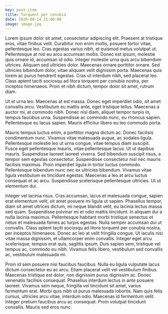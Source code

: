 ```yaml
---
key: post-item
title: Torquent per conubia
date: 2020-08-14 21:00:00
image: image.jpg
---
```


Lorem ipsum dolor sit amet, consectetur adipiscing elit. Praesent at tristique eros, vitae finibus velit. Curabitur non enim mollis, posuere tortor vitae, pellentesque leo. Cras egestas varius nibh, et euismod metus volutpat ut. Pellentesque at nisl eu arcu accumsan mollis. Donec est ipsum, molestie quis ornare id, accumsan id odio. Integer molestie urna quis arcu bibendum ultrices. Aliquam sed ultricies dolor. Maecenas ornare porttitor ornare. Sed ultricies bibendum dolor, vitae aliquam velit dignissim porta. Maecenas quis lorem ac purus hendrerit egestas. Cras ut interdum nibh, sed placerat leo. Class aptent taciti sociosqu ad litora torquent per conubia nostra, per inceptos himenaeos. Proin et nibh dictum, tempor dolor sit amet, rutrum diam.

Ut et urna leo. Maecenas at est massa. Donec eget imperdiet odio, sit amet convallis arcu. Vestibulum eu mattis ante, eget tristique tellus. Maecenas a auctor mi, at commodo nibh. Donec nisl diam, aliquet tempor turpis in, tempus faucibus urna. Suspendisse ac commodo nunc, eu rhoncus sapien. Pellentesque eu lacus sapien. Mauris efficitur libero eu leo commodo porta.

Mauris tempus luctus enim, a porttitor magna dictum ac. Donec facilisis condimentum nunc. Vivamus vitae malesuada augue, ac sodales ligula. Pellentesque molestie leo ut urna congue, vitae tempus diam suscipit. Fusce eget pellentesque mauris, vitae pellentesque lacus. Ut ut dapibus mauris. Suspendisse laoreet laoreet viverra. Sed bibendum suscipit risus, a tempor sem egestas consectetur. Suspendisse consectetur nisl nec mauris facilisis maximus. Proin imperdiet ligula in tortor luctus commodo. Pellentesque bibendum nunc nec ex ultricies bibendum. Vivamus vitae ligula vestibulum ex tincidunt egestas. Maecenas a leo at arcu luctus consequat et ac arcu. Suspendisse scelerisque pellentesque ultricies. Ut ut elementum dui.

Integer vel lacinia risus. Cras accumsan, lacus et malesuada congue, sapien erat elementum velit, sit amet posuere mi ligula ut sapien. Phasellus tempor, diam sit amet ultrices dictum, mi neque blandit velit, eu lacinia lectus massa sed quam. Suspendisse pulvinar mi et odio mattis tincidunt. In aliquam dui a nulla lacinia maximus. Pellentesque habitant morbi tristique senectus et netus et malesuada fames ac turpis egestas. Nulla semper accumsan dui ut convallis. Class aptent taciti sociosqu ad litora torquent per conubia nostra, per inceptos himenaeos. Donec ac leo at velit fringilla congue. Ut iaculis nisi vitae massa dignissim, et ullamcorper enim convallis. Integer eget arcu scelerisque, tempus erat quis, sagittis ipsum. Duis sapien sem, tristique vel tempus ac, commodo eu nibh. Vivamus felis libero, vestibulum sed convallis ac, vestibulum malesuada mi.

Proin id sem posuere nisi faucibus faucibus. Nulla eu ligula vulputate lacus dictum consectetur eu ac arcu. Etiam placerat velit vel vestibulum finibus. Maecenas tristique est dolor, non dignissim purus dignissim ac. Donec venenatis facilisis consequat. Phasellus interdum lectus in ante posuere laoreet. Vivamus sem neque, fringilla vel tincidunt sit amet, varius fermentum erat. Morbi quis nibh ut purus malesuada lobortis. Nam quis felis cursus, ultricies arcu vitae, interdum odio. Maecenas id fermentum velit. Integer pretium faucibus arcu ac consequat. Proin volutpat tincidunt convallis. Mauris sed eros nunc.
